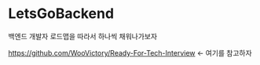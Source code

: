 # LetsGoBackend
백엔드 개발자 로드맵을 따라서 하나씩 채워나가보자

https://github.com/WooVictory/Ready-For-Tech-Interview <- 여기를 참고하자
